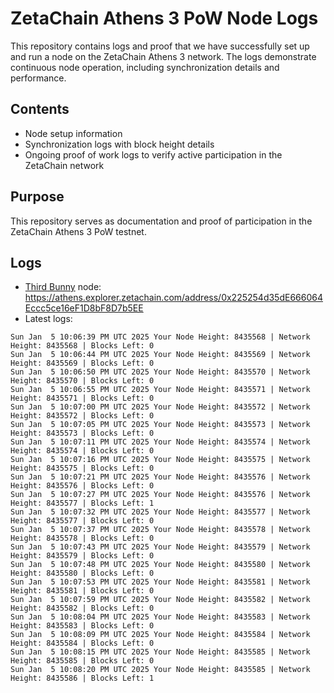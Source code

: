 # ZetaChain Athens 3 PoW Node Logs
This repository contains logs and proof that we have successfully set up and run a node on the ZetaChain Athens 3 network. The logs demonstrate continuous node operation, including synchronization details and performance.

## Contents
- Node setup information
- Synchronization logs with block height details
- Ongoing proof of work logs to verify active participation in the ZetaChain network

## Purpose
This repository serves as documentation and proof of participation in the ZetaChain Athens 3 PoW testnet.

## Logs

- [Third Bunny](https://thirdbunny.xyz/) node: https://athens.explorer.zetachain.com/address/0x225254d35dE666064Eccc5ce16eF1D8bF8D7b5EE
- Latest logs:
```
Sun Jan  5 10:06:39 PM UTC 2025 Your Node Height: 8435568 | Network Height: 8435568 | Blocks Left: 0
Sun Jan  5 10:06:44 PM UTC 2025 Your Node Height: 8435569 | Network Height: 8435569 | Blocks Left: 0
Sun Jan  5 10:06:50 PM UTC 2025 Your Node Height: 8435570 | Network Height: 8435570 | Blocks Left: 0
Sun Jan  5 10:06:55 PM UTC 2025 Your Node Height: 8435571 | Network Height: 8435571 | Blocks Left: 0
Sun Jan  5 10:07:00 PM UTC 2025 Your Node Height: 8435572 | Network Height: 8435572 | Blocks Left: 0
Sun Jan  5 10:07:05 PM UTC 2025 Your Node Height: 8435573 | Network Height: 8435573 | Blocks Left: 0
Sun Jan  5 10:07:11 PM UTC 2025 Your Node Height: 8435574 | Network Height: 8435574 | Blocks Left: 0
Sun Jan  5 10:07:16 PM UTC 2025 Your Node Height: 8435575 | Network Height: 8435575 | Blocks Left: 0
Sun Jan  5 10:07:21 PM UTC 2025 Your Node Height: 8435576 | Network Height: 8435576 | Blocks Left: 0
Sun Jan  5 10:07:27 PM UTC 2025 Your Node Height: 8435576 | Network Height: 8435577 | Blocks Left: 1
Sun Jan  5 10:07:32 PM UTC 2025 Your Node Height: 8435577 | Network Height: 8435577 | Blocks Left: 0
Sun Jan  5 10:07:37 PM UTC 2025 Your Node Height: 8435578 | Network Height: 8435578 | Blocks Left: 0
Sun Jan  5 10:07:43 PM UTC 2025 Your Node Height: 8435579 | Network Height: 8435579 | Blocks Left: 0
Sun Jan  5 10:07:48 PM UTC 2025 Your Node Height: 8435580 | Network Height: 8435580 | Blocks Left: 0
Sun Jan  5 10:07:53 PM UTC 2025 Your Node Height: 8435581 | Network Height: 8435581 | Blocks Left: 0
Sun Jan  5 10:07:59 PM UTC 2025 Your Node Height: 8435582 | Network Height: 8435582 | Blocks Left: 0
Sun Jan  5 10:08:04 PM UTC 2025 Your Node Height: 8435583 | Network Height: 8435583 | Blocks Left: 0
Sun Jan  5 10:08:09 PM UTC 2025 Your Node Height: 8435584 | Network Height: 8435584 | Blocks Left: 0
Sun Jan  5 10:08:15 PM UTC 2025 Your Node Height: 8435585 | Network Height: 8435585 | Blocks Left: 0
Sun Jan  5 10:08:20 PM UTC 2025 Your Node Height: 8435585 | Network Height: 8435586 | Blocks Left: 1
```
